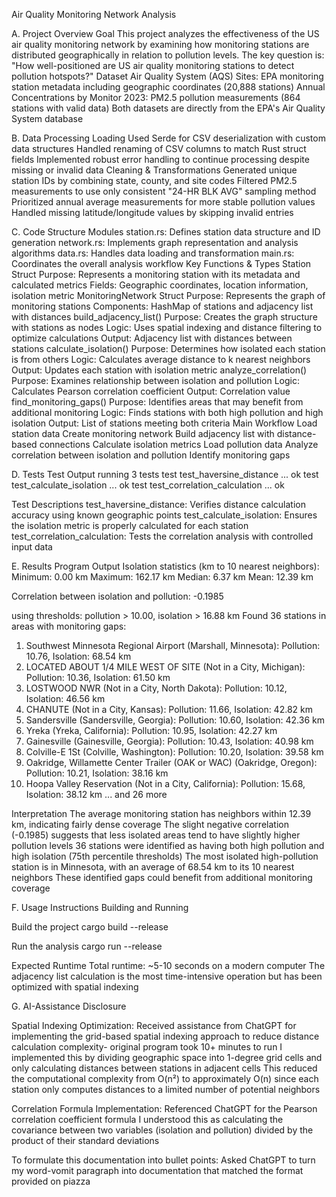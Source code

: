 Air Quality Monitoring Network Analysis

A. Project Overview
Goal
This project analyzes the effectiveness of the US air quality monitoring network by examining how monitoring stations are distributed geographically in relation to pollution levels. The key question is: "How well-positioned are US air quality monitoring stations to detect pollution hotspots?"
Dataset
Air Quality System (AQS) Sites: EPA monitoring station metadata including geographic coordinates (20,888 stations)
Annual Concentrations by Monitor 2023: PM2.5 pollution measurements (864 stations with valid data)
Both datasets are directly from the EPA's Air Quality System database

B. Data Processing
Loading
Used Serde for CSV deserialization with custom data structures
Handled renaming of CSV columns to match Rust struct fields
Implemented robust error handling to continue processing despite missing or invalid data
Cleaning & Transformations
Generated unique station IDs by combining state, county, and site codes
Filtered PM2.5 measurements to use only consistent "24-HR BLK AVG" sampling method
Prioritized annual average measurements for more stable pollution values
Handled missing latitude/longitude values by skipping invalid entries

C. Code Structure
Modules
station.rs: Defines station data structure and ID generation
network.rs: Implements graph representation and analysis algorithms
data.rs: Handles data loading and transformation
main.rs: Coordinates the overall analysis workflow
Key Functions & Types
Station Struct
Purpose: Represents a monitoring station with its metadata and calculated metrics
Fields: Geographic coordinates, location information, isolation metric
MonitoringNetwork Struct
Purpose: Represents the graph of monitoring stations
Components: HashMap of stations and adjacency list with distances
build_adjacency_list()
Purpose: Creates the graph structure with stations as nodes
Logic: Uses spatial indexing and distance filtering to optimize calculations
Output: Adjacency list with distances between stations
calculate_isolation()
Purpose: Determines how isolated each station is from others
Logic: Calculates average distance to k nearest neighbors
Output: Updates each station with isolation metric
analyze_correlation()
Purpose: Examines relationship between isolation and pollution
Logic: Calculates Pearson correlation coefficient
Output: Correlation value
find_monitoring_gaps()
Purpose: Identifies areas that may benefit from additional monitoring
Logic: Finds stations with both high pollution and high isolation
Output: List of stations meeting both criteria
Main Workflow
Load station data
Create monitoring network
Build adjacency list with distance-based connections
Calculate isolation metrics
Load pollution data
Analyze correlation between isolation and pollution
Identify monitoring gaps

D. Tests
Test Output
running 3 tests
test test_haversine_distance ... ok
test test_calculate_isolation ... ok
test test_correlation_calculation ... ok

Test Descriptions
test_haversine_distance: Verifies distance calculation accuracy using known geographic points
test_calculate_isolation: Ensures the isolation metric is properly calculated for each station
test_correlation_calculation: Tests the correlation analysis with controlled input data

E. Results
Program Output
Isolation statistics (km to 10 nearest neighbors):
  Minimum: 0.00 km
  Maximum: 162.17 km
  Median: 6.37 km
  Mean: 12.39 km
  
Correlation between isolation and pollution: -0.1985

using thresholds: pollution > 10.00, isolation > 16.88 km
Found 36 stations in areas with monitoring gaps:
  1. Southwest Minnesota Regional Airport (Marshall, Minnesota): Pollution: 10.76, Isolation: 68.54 km
  2. LOCATED ABOUT 1/4 MILE WEST OF SITE (Not in a City, Michigan): Pollution: 10.36, Isolation: 61.50 km
  3. LOSTWOOD NWR (Not in a City, North Dakota): Pollution: 10.12, Isolation: 46.56 km
  4. CHANUTE (Not in a City, Kansas): Pollution: 11.66, Isolation: 42.82 km
  5. Sandersville (Sandersville, Georgia): Pollution: 10.60, Isolation: 42.36 km
  6. Yreka (Yreka, California): Pollution: 10.95, Isolation: 42.27 km
  7. Gainesville (Gainesville, Georgia): Pollution: 10.43, Isolation: 40.98 km
  8. Colville-E 1St (Colville, Washington): Pollution: 10.20, Isolation: 39.58 km
  9. Oakridge, Willamette Center Trailer (OAK or WAC) (Oakridge, Oregon): Pollution: 10.21, Isolation: 38.16 km
  10. Hoopa Valley Reservation (Not in a City, California): Pollution: 15.68, Isolation: 38.12 km
  ... and 26 more

Interpretation
The average monitoring station has neighbors within 12.39 km, indicating fairly dense coverage
The slight negative correlation (-0.1985) suggests that less isolated areas tend to have slightly higher pollution levels
36 stations were identified as having both high pollution and high isolation (75th percentile thresholds)
The most isolated high-pollution station is in Minnesota, with an average of 68.54 km to its 10 nearest neighbors
These identified gaps could benefit from additional monitoring coverage

F. Usage Instructions
Building and Running

Build the project 
cargo build --release

Run the analysis
cargo run --release

Expected Runtime
Total runtime: ~5-10 seconds on a modern computer
The adjacency list calculation is the most time-intensive operation but has been optimized with spatial indexing

G. AI-Assistance Disclosure

Spatial Indexing Optimization: Received assistance from ChatGPT for implementing the grid-based spatial indexing approach to reduce distance calculation complexity- original program took 10+ minutes to run
I implemented this by dividing geographic space into 1-degree grid cells and only calculating distances between stations in adjacent cells
This reduced the computational complexity from O(n²) to approximately O(n) since each station only computes distances to a limited number of potential neighbors

Correlation Formula Implementation: Referenced ChatGPT for the Pearson correlation coefficient formula
I understood this as calculating the covariance between two variables (isolation and pollution) divided by the product of their standard deviations

To formulate this documentation into bullet points:
Asked ChatGPT to turn my word-vomit paragraph into documentation that matched the format provided on piazza
